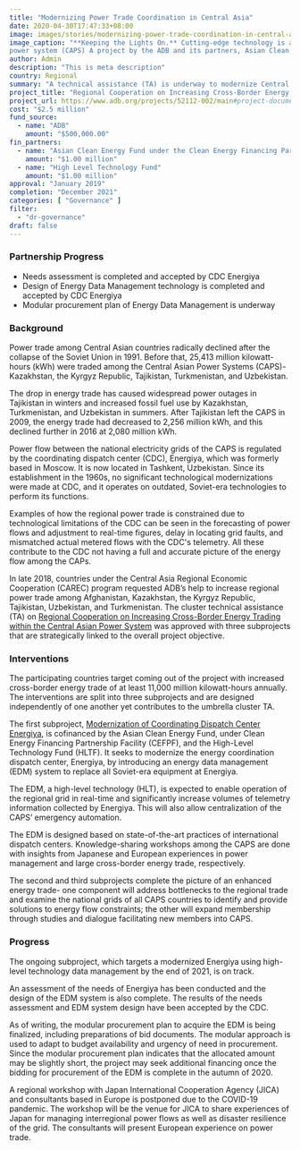 ```yaml
---
title: "Modernizing Power Trade Coordination in Central Asia"
date: 2020-04-30T17:47:33+08:00
image: images/stories/modernizing-power-trade-coordination-in-central-asia.jpg
image_caption: "**Keeping the Lights On.** Cutting-edge technology is about to turn Energiya, matched with a state-of-the-art power flow coordination center Energiya, which coordinates power flow between the national electricity grids of the Central Asian
power system (CAPS) A project by the ADB and its partners, Asian Clean Energy Fund under Clean Energy Financing Partnership Facility and the High-Level Technology Fund, will help increase energy trade among Central Asian countries by modernizing its coordinating dispatch center, Energiya. An increased energy trade will help the subregion address its power outages and growing reliance on fossil fuels."
author: Admin
description: "This is meta description"
country: Regional
summary: "A technical assistance (TA) is underway to modernize Central Asia's energy trade coordinating dispatch center (CDC), Energiya. A modernized CDC will help increase regional energy trading and addresses frequent power outages and the increasing use of fossil fuels. The TA is cofinanced by the Asian Clean Energy Fund, under Clean Energy Financing Partnership Facility (ACEF-CEFPF), and the High-Level Technology Fund (HLTF)."
project_title: "Regional Cooperation on Increasing Cross-Border Energy Trading within the Central Asian Power System: Modernization of Coordinating Dispatch Center Energiya"
project_url: https://www.adb.org/projects/52112-002/main#project-documents
cost: "$2.5 million"
fund_source: 
  - name: "ADB"
    amount: "$500,000.00"
fin_partners: 
  - name: "Asian Clean Energy Fund under the Clean Energy Financing Partnership Facility"
    amount: "$1.00 million"
  - name: "High Level Technology Fund"
    amount: "$1.00 million"
approval: "January 2019"
completion: "December 2021"
categories: [ "Governance" ]
filter:
  - "dr-governance"
draft: false
---
```


### Partnership Progress
<ul class="dr-results">
  <li><i class="icon-check-circle"></i> Needs assessment is completed and accepted by CDC Energiya </li>
  <li><i class="icon-check-circle"></i> Design of Energy Data Management technology is completed and accepted by CDC Energiya </li>
  <li><i class="icon-check-circle"></i> Modular procurement plan of Energy Data Management is underway </li>
</ul>

### Background

Power trade among Central Asian countries radically declined after the collapse of the Soviet Union in 1991. Before that, 25,413 million kilowatt-hours (kWh) were traded among the Central Asian Power Systems (CAPS)-Kazakhstan, the Kyrgyz Republic, Tajikistan, Turkmenistan, and Uzbekistan.

The drop in energy trade has caused widespread power outages in Tajikistan in winters and increased fossil fuel use by Kazakhstan, Turkmenistan, and Uzbekistan in summers. After Tajikistan left the CAPS in 2009, the energy trade had decreased to 2,256 million kWh, and this declined further in 2016 at 2,080 million kWh. 

Power flow between the national electricity grids of the CAPS is regulated by the coordinating dispatch center (CDC), Energiya, which was formerly based in Moscow. It is now located in Tashkent, Uzbekistan. Since its establishment in the 1960s, no significant technological modernizations were made at CDC, and it operates on outdated, Soviet-era technologies to perform its functions.

Examples of how the regional power trade is constrained due to technological limitations of the CDC can be seen in the forecasting of power flows and adjustment to real-time figures, delay in locating grid faults, and mismatched actual metered flows with the CDC's telemetry. All these contribute to the CDC not having a full and accurate picture of the energy flow among the CAPs.

In late 2018, countries under the Central Asia Regional Economic Cooperation (CAREC) program requested ADB’s help to increase regional power trade among Afghanistan, Kazakhstan, the Kyrgyz Republic, Tajikistan, Uzbekistan, and Turkmenistan. The cluster technical assistance (TA) on [Regional Cooperation on Increasing Cross-Border Energy Trading within the Central Asian Power System](https://www.adb.org/projects/52112-001/main#project-pds) was approved with three subprojects that are strategically linked to the overall project objective.  

### Interventions

The participating countries target coming out of the project with increased cross-border energy trade of at least 11,000 million kilowatt-hours annually. The interventions are split into three subprojects and are designed independently of one another yet contributes to the umbrella cluster TA.

The first subproject, [Modernization of Coordinating Dispatch Center Energiya](https://www.adb.org/sites/default/files/project-documents/52112/52112-002-tasp-en.pdf), is cofinanced by the Asian Clean Energy Fund, under Clean Energy Financing Partnership Facility (CEFPF), and the High-Level Technology Fund (HLTF). It seeks to modernize the energy coordination dispatch center, Energiya, by introducing an energy data management (EDM) system to replace all Soviet-era equipment at Energiya. 

The EDM, a high-level technology (HLT), is expected to enable operation of the regional grid in real-time and significantly increase volumes of telemetry information collected by Energiya. This will also allow centralization of the CAPS’ emergency automation.  

The EDM is designed based on state-of-the-art practices of international dispatch centers. Knowledge-sharing workshops among the CAPS are done with insights from Japanese and European experiences in power management and large cross-border energy trade, respectively.

The second and third subprojects complete the picture of an enhanced energy trade- one component will address bottlenecks to the regional trade and examine the national grids of all CAPS countries to identify and provide solutions to energy flow constraints; the other will expand membership through studies and dialogue facilitating new members into CAPS.

### Progress

The ongoing subproject, which targets a modernized Energiya using high-level technology data management by the end of 2021, is on track.  

An assessment of the needs of Energiya has been conducted and the design of the EDM system is also complete. The results of the needs assessment and EDM system design have been accepted by the CDC. 

As of writing, the modular procurement plan to acquire the EDM is being finalized, including preparations of bid documents. The modular approach is used to adapt to budget availability and urgency of need in procurement. Since the modular procurement plan indicates that the allocated amount may be slightly short, the project may seek  additional financing once the bidding for procurement of the EDM is complete in the autumn of 2020. 

A regional workshop with Japan International Cooperation Agency (JICA) and consultants based in Europe is postponed due to the COVID-19 pandemic. The workshop will be the venue for JICA to share experiences of Japan for managing interregional power flows as well as disaster resilience of the grid. The consultants will present European experience on power trade.